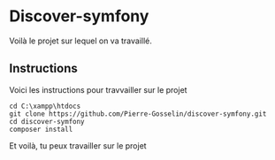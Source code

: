 # Discover-symfony

Voilà le projet sur lequel on va travaillé.

## Instructions

Voici les instructions pour travvailler sur le projet

```
cd C:\xampp\htdocs
git clone https://github.com/Pierre-Gosselin/discover-symfony.git
cd discover-symfony
composer install
```

Et voilà, tu peux travailler sur le projet
